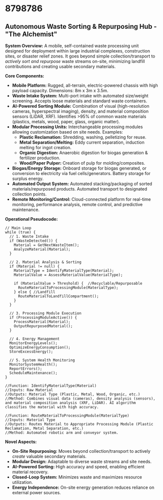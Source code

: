 # 8798786

## Autonomous Waste Sorting & Repurposing Hub - "The Alchemist"

**System Overview:** A mobile, self-contained waste processing unit designed for deployment within large industrial complexes, construction sites, or disaster relief zones. It goes beyond simple collection/transport to *actively sort and repurpose* waste streams on-site, minimizing landfill contributions and creating usable secondary materials.

**Core Components:**

*   **Mobile Platform:** Rugged, all-terrain, electric-powered chassis with high payload capacity. Dimensions: 8m x 3m x 3.5m.
*   **Waste Intake System:** Multi-port intake with automated size/weight screening.  Accepts loose materials and standard waste containers.
*   **AI-Powered Sorting Module:**  Combination of visual (high-resolution cameras, hyperspectral imaging), density, and material composition sensors (LiDAR, XRF).  Identifies >95% of common waste materials (plastics, metals, wood, paper, glass, organic matter).
*   **Modular Processing Units:**  Interchangeable processing modules allowing customization based on site needs. Examples:
    *   **Plastic Reclamation:** Shredding, washing, pelletizing for reuse.
    *   **Metal Separation/Melting:** Eddy current separation, induction melting for ingot creation.
    *   **Organic Digestion:** Anaerobic digestion for biogas generation & fertilizer production.
    *   **Wood/Paper Pulper:** Creation of pulp for molding/composites.
*   **Biogas/Energy Storage:**  Onboard storage for biogas generated, or conversion to electricity via fuel cells/generators. Battery storage for surplus energy.
*   **Automated Output System:**  Automated stacking/packaging of sorted materials/repurposed products.  Automated transport to designated collection points.
*   **Remote Monitoring/Control:**  Cloud-connected platform for real-time monitoring, performance analysis, remote control, and predictive maintenance.

**Operational Pseudocode:**

```
// Main Loop
while (true) {
  // 1. Waste Intake
  if (WasteDetected()) {
    Material = GetNextWasteItem();
    AnalyzeMaterial(Material);
  }

  // 2. Material Analysis & Sorting
  if (Material != null) {
    MaterialType = IdentifyMaterialType(Material);
    MaterialValue = AssessMaterialValue(MaterialType);

    if (MaterialValue > Threshold) {  //Recyclable/Repurposable
      RouteMaterialToProcessingModule(MaterialType);
    } else { //Landfill
      RouteMaterialToLandfillCompartment();
    }
  }

  // 3. Processing Module Execution
  if (ProcessingModuleActive()) {
    ProcessMaterial(Material);
    OutputRepurposedMaterial();
  }

  // 4. Energy Management
  MonitorEnergyLevels();
  OptimizeEnergyConsumption();
  StoreExcessEnergy();

  // 5. System Health Monitoring
  MonitorSystemHealth();
  ReportErrors();
  ScheduleMaintenance();
}

//Function: IdentifyMaterialType(Material)
//Inputs: Raw Material
//Outputs: Material Type (Plastic, Metal, Wood, Organic, etc.)
//Method: Combines visual data (cameras), density analysis (sensors), and material composition analysis (XRF, LiDAR). AI algorithm classifies the material with high accuracy.

//Function: RouteMaterialToProcessingModule(MaterialType)
//Inputs: Material Type
//Outputs: Routes Material to Appropriate Processing Module (Plastic Reclamation, Metal Separation, etc.)
//Method: Automated robotic arm and conveyor system.
```

**Novel Aspects:**

*   **On-Site Repurposing:** Moves beyond collection/transport to actively *create* valuable secondary materials.
*   **Modular Design:** Adaptable to diverse waste streams and site needs.
*   **AI-Powered Sorting:** High accuracy and speed, enabling efficient material recovery.
*   **Closed-Loop System:** Minimizes waste and maximizes resource utilization.
*   **Energy Independence:**  On-site energy generation reduces reliance on external power sources.
